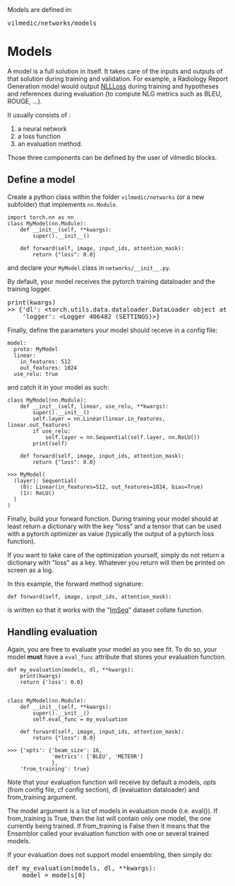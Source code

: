 <div class="data_box">
	Models are defined in: 	<div class="highlight">
<pre>vilmedic/networks/models</pre></div>
</div>

# Models

A model is a full solution in itself. It takes care of the inputs and outputs of that solution during training and 
validation. 
For example, a Radiology Report Generation model would output [NLLLoss](https://pytorch.org/docs/stable/generated/torch.nn.NLLLoss.html) during training and 
hypotheses and references during evaluation (to compute NLG metrics such as BLEU, ROUGE, ...). 

It usually consists of :
1. a neural network
1. a loss function
1. an evaluation method. 

Those three components can be defined by the user of vilmedic blocks. 

## Define a model

Create a python class within the folder `vilmedic/networks` (or a new subfolder) that implements `nn.Module`.
```
import torch.nn as nn
class MyModel(nn.Module):
    def __init__(self, **kwargs):
        super().__init__()
    
    def forward(self, image, input_ids, attention_mask):
        return {"loss": 0.0}
```
and declare your `MyModel` class in `networks/__init__.py`.

<div class="warning_box">
	By default, your model receives the pytorch training dataloader and the training logger.
<div class="highlight">
<pre>
print(kwargs)
>> {'dl': &lt;torch.utils.data.dataloader.DataLoader object at 0x7f26985b2eb0&gt;,
    'logger': &lt;Logger 406482 (SETTINGS)&gt;}
</pre></div>	
</div>

Finally, define the parameters your model should receive in a config file:
```
model:
  proto: MyModel
  linear:
    in_features: 512
    out_features: 1024
  use_relu: true
```
and catch it in your model as such:
```
class MyModel(nn.Module):
    def __init__(self, linear, use_relu, **kwargs):
        super().__init__()
        self.layer = nn.Linear(linear.in_features, linear.out_features)
        if use_relu:
            self.layer = nn.Sequential(self.layer, nn.ReLU())
        print(self)

    def forward(self, image, input_ids, attention_mask):
        return {"loss": 0.0}

>>> MyModel(
  (layer): Sequential(
    (0): Linear(in_features=512, out_features=1024, bias=True)
    (1): ReLU()
  )
)

```

Finally, build your forward function. During training your model should at least return a dictionary with the key "loss" 
and a tensor that can be used with a pytorch optimizer as value (typically the output of a pytorch loss function).

<div class="warning_box">
	If you want to take care of the optimization yourself, simply do not return a dictionary with "loss" as a key. Whatever you return will 
	then be printed on screen as a log.
</div>

In this example, the forward method signature:
``` 
def forward(self, image, input_ids, attention_mask):
```
is written so that it works with the "[ImSeq](https://github.com/jbdel/vilmedic/blob/main/vilmedic/datasets/ImSeq.py#L30)" dataset collate function.


## Handling evaluation

Again, you are free to evaluate your model as you see fit. To do so, your model **must** have a ``eval_func`` attribute that stores 
your evaluation function. 

```
def my_evaluation(models, dl, **kwargs):
    print(kwargs)
    return {'loss': 0.0}
    

class MyModel(nn.Module):
    def __init__(self, **kwargs):
        super().__init__()
        self.eval_func = my_evaluation
 
    def forward(self, image, input_ids, attention_mask):
        return {"loss": 0.0}

>>> {'opts': {'beam_size': 16,
              'metrics': ['BLEU', 'METEOR']
              },
    'from_training': true}
```
Note that your evaluation function will receive by default a models, opts (from config file, cf config section), dl (evaluation dataloader)
and from_training argument.

<div class="warning_box">
The <span class="div_pre">model</span> argument is a list of models in evaluation mode (i.e. <span class="div_pre">eval()</span>). 
If <span class="div_pre">from_training</span> is <span class="div_pre">True</span>, then the list will contain only one model, the one 
currently being trained. If <span class="div_pre">from_training</span> is <span class="div_pre">False</span> then it means that the Ensemblor 
called your evaluation function with one or several trained models. 

If your evaluation does not support model ensembling, then simply do:
<div class="highlight">
<pre>
def my_evaluation(models, dl, **kwargs):
    model = models[0]
</pre></div>	

</div>
